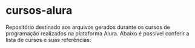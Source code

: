 # cursos-alura
Repositório destinado aos arquivos gerados durante os cursos de programação realizados na plataforma Alura. Abaixo é possível conferir a lista de cursos e suas referências:
